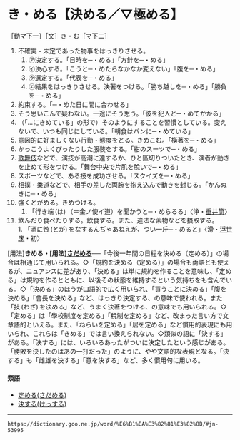 # き・める【決める／▽極める】
［動マ下一］［文］き・む［マ下二］
1.  不確実・未定であった物事をはっきりさせる。    
    1.  ㋐決定する。「日時を─・める」「方針を─・める」        
    2.  ㋑決心する。「こうと─・めたらなかなか変えない」「腹を─・める」        
    3.  ㋒選定する。「代表を─・める」        
    4.  ㋓結果をはっきりさせる。決著をつける。「勝ち越しを─・める」「勝負を─・める」        
2. 約束する。「─・めた日に間に合わせる」
3. そう思いこんで疑わない。一途にそう思う。「彼を犯人と─・めてかかる」
4. （「…にきめている」の形で）そのようにすることを習慣としている。変えないで、いつも同じにしている。「朝食はパンに─・めている」
5. 意図的に好ましくない行動・態度をとる。きめこむ。「橫著を─・める」
6. かっこうよくぴったりした服裝をする。「紺のスーツで─・める」
7. [歌舞伎](https://dictionary.goo.ne.jp/word/%E6%AD%8C%E8%88%9E%E4%BC%8E/#jn-44130)などで、演技が高潮に達するか、ひと區切りついたとき、演者が動きを止めて形をつける。「舞台中央で片肌を脫いで─・める」
8. スポーツなどで、ある技を成功させる。「スクイズを─・める」
9. 相撲・柔道などで、相手の差した両腕を抱え込んで動きを封じる。「かんぬきに─・める」
10. 強くとがめる。きめつける。    
    1.  「行き端 (は) （＝金ノ使イ道）を聞かうと─・めらるる」〈浄・[重井筒](https://dictionary.goo.ne.jp/word/%E5%BF%83%E4%B8%AD%E9%87%8D%E4%BA%95%E7%AD%92/#jn-114431)〉    
11.  飲んだり食べたりする。飲食する。また、違法な薬物などを摂取する。    
    1.  「酒に咎 (とが) をなするんぢゃあねえが、つい一斤─・めると」〈滑・[浮世床](https://dictionary.goo.ne.jp/word/%E6%B5%AE%E4%B8%96%E5%BA%8A/#jn-18208)・初〉
        

\[用法\]**きめる・\[用法\][さだめる](https://dictionary.goo.ne.jp/word/%E5%AE%9A%E3%82%81%E3%82%8B/#jn-88189)**──「今後一年間の日程を決める（定める）」の場合は相通じて用いられる。◇「規約を決める（定める）」の場合も両語とも使えるが、ニュアンスに差があり、「決める」は単に規約を作ることを意味し、「定める」は規約を作るとともに、以後その狀態を維持するという気持ちをも含んでいる。◇「決める」のほうが口語的で広く用いられ、「買うことに決める」「腹を決める」「會長を決める」など、はっきり決定する、の意味で使われる。また「技 (わざ) を決める」など、うまく決著をつける、の意味でも用いられる。◇「定める」は「學校制度を定める」「稅制を定める」など、改まった言い方で文章語的といえる。また、「ねらいを定める」「居を定める」など慣用的表現にも用いられ、これらは「きめる」では言い換えられない。◇類似の語に「決する」がある。「決する」には、いろいろあったがついに決定したという感じがある。「勝敗を決したのはあの一打だった」のように、やや文語的な表現となる。「決する」も「雌雄を決する」「意を決する」など、多く慣用句に用いる。

#### 類語

-   [定める(さだめる)](https://dictionary.goo.ne.jp/word/%E5%AE%9A%E3%82%81%E3%82%8B/#jn-88189)
-   [決する(けっする)](https://dictionary.goo.ne.jp/word/%E6%B1%BA%E3%81%99%E3%82%8B/#jn-68387)

---
`https://dictionary.goo.ne.jp/word/%E6%B1%BA%E3%82%81%E3%82%8B/#jn-53995`